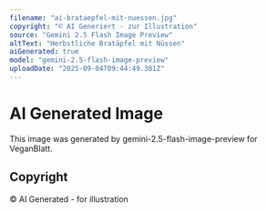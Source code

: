 ```yaml
---
filename: "ai-brataepfel-mit-nuessen.jpg"
copyright: "© AI Generiert - zur Illustration"
source: "Gemini 2.5 Flash Image Preview"
altText: "Herbstliche Bratäpfel mit Nüssen"
aiGenerated: true
model: "gemini-2.5-flash-image-preview"
uploadDate: "2025-09-04T09:44:49.381Z"
---
```


# AI Generated Image

This image was generated by gemini-2.5-flash-image-preview for VeganBlatt.

## Copyright
© AI Generated - for illustration
